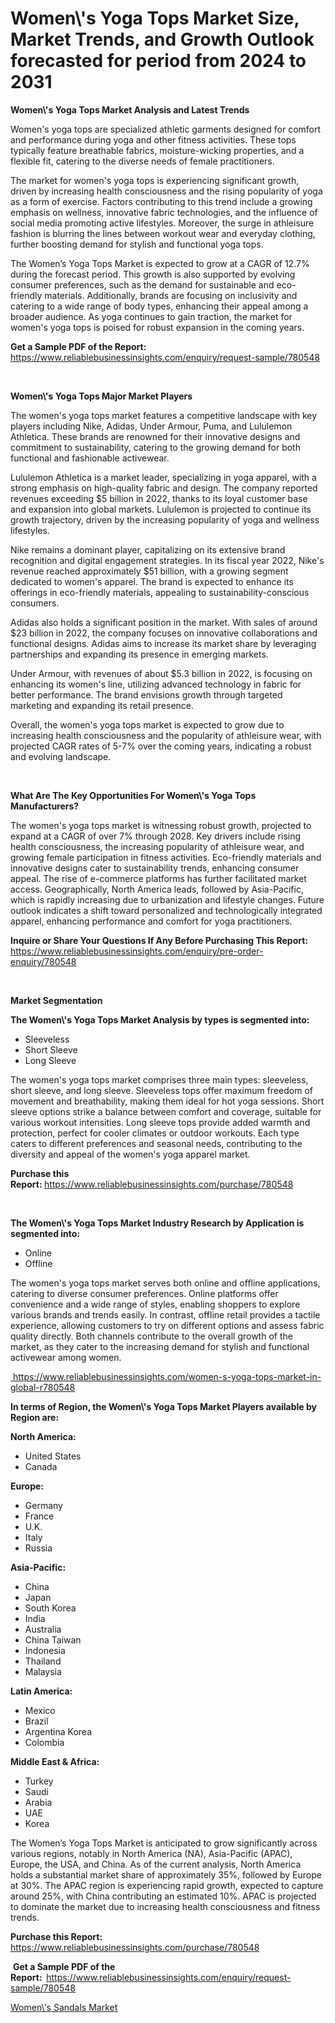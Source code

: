 <p><h1>Women\'s Yoga Tops Market Size, Market Trends, and Growth Outlook forecasted for period from 2024 to 2031</h1></p><p><strong>Women\'s Yoga Tops Market Analysis and Latest Trends</strong></p>
<p><p>Women's yoga tops are specialized athletic garments designed for comfort and performance during yoga and other fitness activities. These tops typically feature breathable fabrics, moisture-wicking properties, and a flexible fit, catering to the diverse needs of female practitioners. </p><p>The market for women's yoga tops is experiencing significant growth, driven by increasing health consciousness and the rising popularity of yoga as a form of exercise. Factors contributing to this trend include a growing emphasis on wellness, innovative fabric technologies, and the influence of social media promoting active lifestyles. Moreover, the surge in athleisure fashion is blurring the lines between workout wear and everyday clothing, further boosting demand for stylish and functional yoga tops.</p><p>The Women’s Yoga Tops Market is expected to grow at a CAGR of 12.7% during the forecast period. This growth is also supported by evolving consumer preferences, such as the demand for sustainable and eco-friendly materials. Additionally, brands are focusing on inclusivity and catering to a wide range of body types, enhancing their appeal among a broader audience. As yoga continues to gain traction, the market for women's yoga tops is poised for robust expansion in the coming years.</p></p>
<p><strong>Get a Sample PDF of the Report:&nbsp;</strong> <a href="https://www.reliablebusinessinsights.com/enquiry/request-sample/780548?utm_campaign=1091&utm_medium=2&utm_source=Github&utm_content=ia&utm_term=30122024&utm_id=womens-yoga-tops">https://www.reliablebusinessinsights.com/enquiry/request-sample/780548</a></p>
<p>&nbsp;</p>
<p><strong>Women\'s Yoga Tops Major Market Players</strong></p>
<p><p>The women's yoga tops market features a competitive landscape with key players including Nike, Adidas, Under Armour, Puma, and Lululemon Athletica. These brands are renowned for their innovative designs and commitment to sustainability, catering to the growing demand for both functional and fashionable activewear.</p><p>Lululemon Athletica is a market leader, specializing in yoga apparel, with a strong emphasis on high-quality fabric and design. The company reported revenues exceeding $5 billion in 2022, thanks to its loyal customer base and expansion into global markets. Lululemon is projected to continue its growth trajectory, driven by the increasing popularity of yoga and wellness lifestyles.</p><p>Nike remains a dominant player, capitalizing on its extensive brand recognition and digital engagement strategies. In its fiscal year 2022, Nike's revenue reached approximately $51 billion, with a growing segment dedicated to women's apparel. The brand is expected to enhance its offerings in eco-friendly materials, appealing to sustainability-conscious consumers.</p><p>Adidas also holds a significant position in the market. With sales of around $23 billion in 2022, the company focuses on innovative collaborations and functional designs. Adidas aims to increase its market share by leveraging partnerships and expanding its presence in emerging markets.</p><p>Under Armour, with revenues of about $5.3 billion in 2022, is focusing on enhancing its women's line, utilizing advanced technology in fabric for better performance. The brand envisions growth through targeted marketing and expanding its retail presence.</p><p>Overall, the women's yoga tops market is expected to grow due to increasing health consciousness and the popularity of athleisure wear, with projected CAGR rates of 5-7% over the coming years, indicating a robust and evolving landscape.</p></p>
<p>&nbsp;</p>
<p><strong>What Are The Key Opportunities For Women\'s Yoga Tops Manufacturers?</strong></p>
<p><p>The women's yoga tops market is witnessing robust growth, projected to expand at a CAGR of over 7% through 2028. Key drivers include rising health consciousness, the increasing popularity of athleisure wear, and growing female participation in fitness activities. Eco-friendly materials and innovative designs cater to sustainability trends, enhancing consumer appeal. The rise of e-commerce platforms has further facilitated market access. Geographically, North America leads, followed by Asia-Pacific, which is rapidly increasing due to urbanization and lifestyle changes. Future outlook indicates a shift toward personalized and technologically integrated apparel, enhancing performance and comfort for yoga practitioners.</p></p>
<p><strong>Inquire or Share Your Questions If Any Before Purchasing This Report:</strong> <a href="https://www.reliablebusinessinsights.com/enquiry/pre-order-enquiry/780548?utm_campaign=1091&utm_medium=2&utm_source=Github&utm_content=ia&utm_term=30122024&utm_id=womens-yoga-tops">https://www.reliablebusinessinsights.com/enquiry/pre-order-enquiry/780548</a></p>
<p>&nbsp;</p>
<p><strong>Market Segmentation</strong></p>
<p><strong>The Women\'s Yoga Tops Market Analysis by types is segmented into:</strong></p>
<p><ul><li>Sleeveless</li><li>Short Sleeve</li><li>Long Sleeve</li></ul></p>
<p><p>The women's yoga tops market comprises three main types: sleeveless, short sleeve, and long sleeve. Sleeveless tops offer maximum freedom of movement and breathability, making them ideal for hot yoga sessions. Short sleeve options strike a balance between comfort and coverage, suitable for various workout intensities. Long sleeve tops provide added warmth and protection, perfect for cooler climates or outdoor workouts. Each type caters to different preferences and seasonal needs, contributing to the diversity and appeal of the women's yoga apparel market.</p></p>
<p><strong>Purchase this Report:&nbsp;</strong><a href="https://www.reliablebusinessinsights.com/purchase/780548?utm_campaign=1091&utm_medium=2&utm_source=Github&utm_content=ia&utm_term=30122024&utm_id=womens-yoga-tops">https://www.reliablebusinessinsights.com/purchase/780548</a></p>
<p>&nbsp;</p>
<p><strong>The Women\'s Yoga Tops Market Industry Research by Application is segmented into:</strong></p>
<p><ul><li>Online</li><li>Offline</li></ul></p>
<p><p>The women's yoga tops market serves both online and offline applications, catering to diverse consumer preferences. Online platforms offer convenience and a wide range of styles, enabling shoppers to explore various brands and trends easily. In contrast, offline retail provides a tactile experience, allowing customers to try on different options and assess fabric quality directly. Both channels contribute to the overall growth of the market, as they cater to the increasing demand for stylish and functional activewear among women.</p></p>
<p><a href="https://www.reliablebusinessinsights.com/women-s-yoga-tops-market-in-global-r780548?utm_campaign=1091&utm_medium=2&utm_source=Github&utm_content=ia&utm_term=30122024&utm_id=womens-yoga-tops">&nbsp;https://www.reliablebusinessinsights.com/women-s-yoga-tops-market-in-global-r780548</a></p>
<p><strong>In terms of Region, the Women\'s Yoga Tops Market Players available by Region are:</strong></p>
<p>
    <p> <strong> North America: </strong>
        <ul>
            <li>United States</li>
            <li>Canada</li>
        </ul>
        </p> 
    <p> <strong> Europe: </strong>
        <ul>
            <li>Germany</li>
            <li>France</li>
            <li>U.K.</li>
            <li>Italy</li>
            <li>Russia</li>
        </ul>
        </p> 
    <p> <strong> Asia-Pacific: </strong>
        <ul>
            <li>China</li>
            <li>Japan</li>
            <li>South Korea</li>
            <li>India</li>
            <li>Australia</li>
            <li>China Taiwan</li>
            <li>Indonesia</li>
            <li>Thailand</li>
            <li>Malaysia</li>
        </ul>
        </p> 
    <p> <strong> Latin America: </strong>
        <ul>
            <li>Mexico</li>
            <li>Brazil</li>
            <li>Argentina Korea</li>
            <li>Colombia</li>
        </ul>
        </p> 
    <p> <strong> Middle East & Africa: </strong>
        <ul>
            <li>Turkey</li>
            <li>Saudi</li>
            <li>Arabia</li>
            <li>UAE</li>
            <li>Korea</li>
        </ul>
    </p>
    </p>
<p><p>The Women’s Yoga Tops Market is anticipated to grow significantly across various regions, notably in North America (NA), Asia-Pacific (APAC), Europe, the USA, and China. As of the current analysis, North America holds a substantial market share of approximately 35%, followed by Europe at 30%. The APAC region is experiencing rapid growth, expected to capture around 25%, with China contributing an estimated 10%. APAC is projected to dominate the market due to increasing health consciousness and fitness trends.</p></p>
<p><strong>Purchase this Report: </strong><a href="https://www.reliablebusinessinsights.com/purchase/780548?utm_campaign=1091&utm_medium=2&utm_source=Github&utm_content=ia&utm_term=30122024&utm_id=womens-yoga-tops">https://www.reliablebusinessinsights.com/purchase/780548</a></p>
<p>&nbsp;<strong>Get a Sample PDF of the Report:&nbsp;&nbsp;</strong><a href="https://www.reliablebusinessinsights.com/enquiry/request-sample/780548?utm_campaign=1091&utm_medium=2&utm_source=Github&utm_content=ia&utm_term=30122024&utm_id=womens-yoga-tops">https://www.reliablebusinessinsights.com/enquiry/request-sample/780548</a></p>
<p><strong></strong></p>
<p><p><a href="https://github.com/raffadongraffadong/Market-Research-Report-List-1/blob/main/womens-sandals-market.md?utm_campaign=1091&utm_medium=2&utm_source=Github&utm_content=ia&utm_term=30122024&utm_id=womens-yoga-tops">Women\'s Sandals Market</a></p></p>
